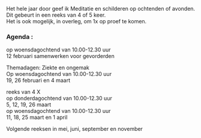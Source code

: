Het hele jaar door geef ik Meditatie en schilderen op ochtenden of avonden. Dit gebeurt in een reeks van 4 of 5 keer.  
Het is ook mogelijk, in overleg,  om 1x op proef te komen.  



### Agenda  :    
op woensdagochtend van 10.00-12.30 uur  
12 februari  samenwerken voor gevorderden 

Themadagen: Ziekte en ongemak  
Op woensdagochtend van 10.00-12.30 uur  
19, 26 februari en 4 maart  

reeks van 4 X   
op donderdagochtend van 10.00-12.30 uur  
5, 12, 19, 26 maart  
op woensdagochtend van 10.00-12.30 uur  
11, 18, 25 maart en 1 april

Volgende reeksen in mei, juni, september en november  
   




